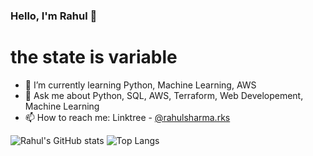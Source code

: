 <!--
**rahulsharma-rks/rahulsharma-rks** is a ✨ _special_ ✨ repository because its `README.md` (this file) appears on your GitHub profile.

Here are some ideas to get you started:

- 🔭 I’m currently working on ...
- 🌱 I’m currently learning ...
- 👯 I’m looking to collaborate on ...
- 🤔 I’m looking for help with ...
- 💬 Ask me about ...
- 📫 How to reach me: ...
- 😄 Pronouns: ...
- ⚡ Fun fact: ...
-->
### Hello, I'm Rahul 👋
 
# the state is variable
- 🌱 I’m currently learning Python, Machine Learning, AWS
- 💬 Ask me about Python, SQL, AWS, Terraform, Web Developement, Machine Learning
- 📫 How to reach me: Linktree - [@rahulsharma.rks](https://linktr.ee/rahulsharma.rks)

![Rahul's GitHub stats](https://github-readme-stats.vercel.app/api?username=rahulsharma-rks&count_private=true)
![Top Langs](https://github-readme-stats.vercel.app/api/top-langs/?username=rahulsharma-rks&exclude_repo=github-readme-stats,rahulsharma-rks.github.io)
